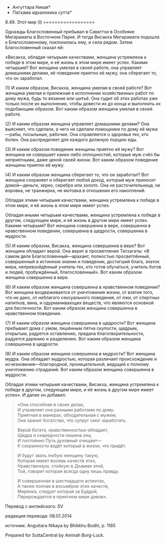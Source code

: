 * Ангуттара Никая*
* Патхама идхалокика сутта*

8\.49\. Этот мир \(I\)
\=\=\=\=\=\=\=\=\=\=\=\=\=\=\=\=\=\=

Однажды Благословенный пребывал в Саваттхи в Особняке Мигараматы в Восточном Парке\. И тогда Висакха Мигарамата подошла к Благословенному, поклонилась ему, и села рядом\. Затем Благословенный сказал ей:

«Висакха, обладая четырьмя качествами, женщина устремлена к победе в этом мире, и её жизнь в этом мире имеет успех\. Какими четырьмя? Вот женщина умелая в своей работе, она управляет домашними делами, её поведение приятно её мужу, она сберегает то, что он заработал\.

\(1\) И каким образом, Висакха, женщина умелая в своей работе? Вот женщина умелая и прилежная в исполнении хозяйственных работ по дому мужа, будь то вязание или шитьё\. Она судит об этих работах уже только после их выполнения, чтобы довести их до конца и выполнить их подобающим образом\. Вот каким образом женщина умелая в своей работе\.

\(2\) И каким образом женщина управляет домашними делами? Она выясняет, что сделали, а чего не сделали помощники по дому её мужа—рабы, посыльные, рабочие\. Она справляется о здоровье тех, кто болен\. Она распределяет для каждого должную порцию еды\.

\(3\) И каким образом поведение женщины приятно её мужу? Вот женщина не совершает каких\-либо оплошностей, которые муж счёл бы неприятными, даже ценой своей жизни\. Вот каким образом поведение женщины приятно её мужу\.

\(4\) И каким образом женщина сберегает то, что он заработал? Вот женщина сохраняет и оберегает любой доход, который муж приносит домой—деньги, зерно, серебро или золото\. Она не расточительница, не воровка, не транжирка, не мотовка в отношении его накоплений\.

Обладая этими четырьмя качествами, женщина устремлена к победе в этом мире, и её жизнь в этом мире имеет успех\.

Обладая иными четырьмя качествами, женщина устремлена к победе в другом, следующем мире, и её жизнь в другом мире имеет успех\. Какими четырьмя? Вот женщина совершенна в вере, совершенна в нравственном поведении, совершенна в щедрости, совершенна в мудрости\.

\(5\) И каким образом, Висакха, женщина совершенна в вере? Вот женщина обладает верой\. Она верит в просветление Татхагаты: «В самом деле Благословенный—арахант, полностью просветлённый, совершенный в истинном знании и поведении, достигший блага, знаток мира, непревзойдённый учитель тех, кто готов обучаться, учитель богов и людей, пробуждённый, благословенный»\. Вот каким образом женщина совершенна в вере\.

\(6\) И каким образом женщина совершенна в нравственном поведении? Вот женщина воздерживается от уничтожения жизни, от взятия того, что не дано, от неблагого сексуального поведения, от лжи, от спиртных напитков, вина, и одурманивающих веществ, что являются основной для беспечности\. Вот каким образом женщина совершенна в нравственном поведении\.

\(7\) И каким образом женщина совершенна в щедрости? Вот женщина пребывает дома с умом, лишённым пятна скупости, щедрым, открытым, радуется оставлению, предана благотворительности, радуется дарению и разделению\. Вот каким образом женщина совершенна в щедрости\.

\(8\) И каким образом женщина совершенна в мудрости? Вот женщина мудра\. Она обладает мудростью, которая различает происхождение и исчезновение—благородной, проницательной, ведущей к полному уничтожению страданий\. Вот каким образом женщина совершенна в мудрости\.

Обладая этими четырьмя качествами, Висакха, женщина устремлена к победе в другом, следующем мире, и её жизнь в другом мире имеет успех»\. И далее он добавил:

> «Она способная в своих делах,  
> И управляет она разными работами по дому\.  
> Приятная в манерах, обходительная с мужем,  
> Она хранит богатство, что супруг смог заработать\.  
>   
> Верой богата, нравственностью обладает,  
> Щедра и скаредности лишена она,  
> И постоянно Путь духовный очищает—  
> К сохранности ведёт который в жизни, что придёт\.  
>   
> И будут звать любую женщину такую,  
> Которая имеет восемь качеств этих,  
> Нравственную, стойкую в Дхамме этой,  
> Той, говорит которая всегда одну лишь правду\.  
>   
> И совершенная в шестнадцати аспектах,  
> А также полная в восьмёрке этих качеств,  
> Мирянка, следует которая за Буддой,  
> Перерождается в приятном мире дэвов»\.

Перевод с английского: SV

редакция перевода: 08\.01\.2014

источник: Anguttara Nikaya by Bhikkhu Bodhi, p\. 1185

Prepared for SuttaCentral by Aminah Borg\-Luck\.
